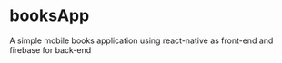 # booksApp
A simple mobile books application using react-native as front-end and firebase for back-end
